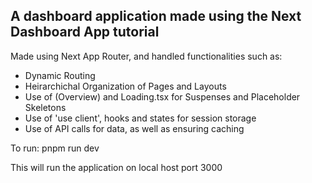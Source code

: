 ## A dashboard application made using the Next Dashboard App tutorial

Made using Next App Router, and handled functionalities such as:

- Dynamic Routing
- Heirarchichal Organization of Pages and Layouts
- Use of (Overview) and Loading.tsx for Suspenses and Placeholder Skeletons
- Use of 'use client', hooks and states for session storage
- Use of API calls for data, as well as ensuring caching

To run:
    pnpm run dev

This will run the application on local host port 3000